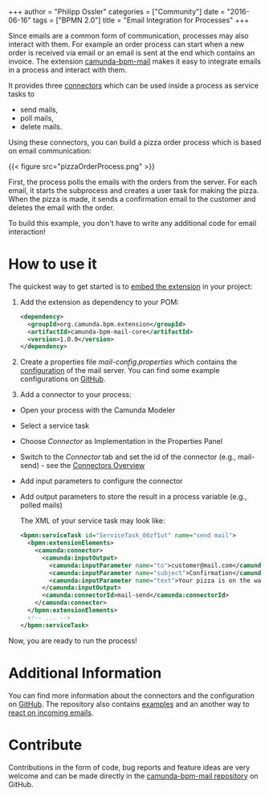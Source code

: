 +++
author = "Philipp Ossler"
categories = ["Community"]
date = "2016-06-16"
tags = ["BPMN 2.0"]
title = "Email Integration for Processes"
+++

Since emails are a common form of communication, processes may also interact with them. For example an order process can start when a new order is received via email or an email is sent at the end which contains an invoice. The extension [camunda-bpm-mail](https://github.com/camunda/camunda-bpm-mail) makes it easy to integrate emails in a process and interact with them.

<!--more-->

It provides three [connectors](https://docs.camunda.org/manual/latest/reference/connect/) which can be used inside a process as service tasks to

* send mails,
* poll mails,
* delete mails.

Using these connectors, you can build a pizza order process which is based on email communication:

{{< figure src="pizzaOrderProcess.png" >}} 

First, the process polls the emails with the orders from the server. For each email, it starts the subprocess and creates a user task for making the pizza. When the pizza is made, it sends a confirmation email to the customer and deletes the email with the order.

To build this example, you don't have to write any additional code for email interaction!

# How to use it

The quickest way to get started is to [embed the extension](https://github.com/camunda/camunda-bpm-mail#install) in your project:

1. Add the extension as dependency to your POM:

    ```xml
    <dependency>
      <groupId>org.camunda.bpm.extension</groupId>
      <artifactId>camunda-bpm-mail-core</artifactId>
      <version>1.0.0</version>
    </dependency>
    ```

2. Create a properties file _mail-config.properties_ which contains the [configuration](https://github.com/camunda/camunda-bpm-mail#how-to-configure-it) of the mail server. You can find some example configurations on [GitHub](https://github.com/camunda/camunda-bpm-mail/tree/master/extension/core/configs). 

3. Add a connector to your process:

  * Open your process with the Camunda Modeler
  * Select a service task
  * Choose _Connector_ as Implementation in the Properties Panel
  * Switch to the _Connector_ tab and set the id of the connector (e.g., mail-send) - see the [Connectors Overview](https://github.com/camunda/camunda-bpm-mail#send-mails)
  * Add input parameters to configure the connector 
  * Add output parameters to store the result in a process variable (e.g., polled mails)  

    The XML of your service task may look like: 
  
    ```xml
    <bpmn:serviceTask id="ServiceTask_00zf1ut" name="send mail">
      <bpmn:extensionElements>
        <camunda:connector>
          <camunda:inputOutput>
            <camunda:inputParameter name="to">customer@mail.com</camunda:inputParameter>
            <camunda:inputParameter name="subject">Confirmation</camunda:inputParameter>
            <camunda:inputParameter name="text">Your pizza is on the way!</camunda:inputParameter>
          </camunda:inputOutput>
          <camunda:connectorId>mail-send</camunda:connectorId>
        </camunda:connector>
      </bpmn:extensionElements>
      <!-- ... -->
    </bpmn:serviceTask>
    ```

Now, you are ready to run the process!

# Additional Information

You can find more information about the connectors and the configuration on [GitHub](https://github.com/camunda/camunda-bpm-mail). The repository also contains [examples](https://github.com/camunda/camunda-bpm-mail#examples) and an another way to [react on incoming emails](https://github.com/camunda/camunda-bpm-mail#react-on-incoming-mails).

# Contribute

Contributions in the form of code, bug reports and feature ideas are very welcome and can be made directly in the [camunda-bpm-mail repository](https://github.com/camunda/camunda-bpm-mail) on GitHub.
